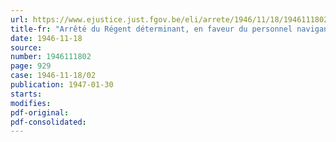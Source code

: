 ```yaml
---
url: https://www.ejustice.just.fgov.be/eli/arrete/1946/11/18/1946111802/justel
title-fr: "Arrêté du Régent déterminant, en faveur du personnel navigant de la pêche maritime, certaines modalités spéciales d'application de l'arrêté-loi du 3 janvier 1946 concernant les vacances annuelles des travailleurs salariés"
date: 1946-11-18
source:
number: 1946111802
page: 929
case: 1946-11-18/02
publication: 1947-01-30
starts:
modifies:
pdf-original:
pdf-consolidated:
---
```


